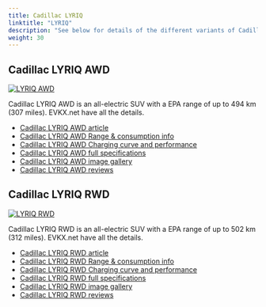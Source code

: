 ```yaml
---
title: Cadillac LYRIQ
linktitle: "LYRIQ"
description: "See below for details of the different variants of Cadillac LYRIQ"
weight: 30
---
```

## Cadillac LYRIQ AWD

<a href="/models/cadillac/lyriq/lyriq_awd/"><img src="https://media.evkx.net/multimedia/models/cadillac/lyriq/lyriq_awd/main_1_st.jpg" class="img-fluid" alt="LYRIQ AWD" ></a>

Cadillac LYRIQ AWD is an all-electric SUV with a EPA range of up to 494 km (307 miles). EVKX.net have all the details. 

- [Cadillac LYRIQ AWD article](/models/cadillac/lyriq/lyriq_awd/)
- [Cadillac LYRIQ AWD Range & consumption info](/models/cadillac/lyriq/lyriq_awd/rangeandconsumption)
- [Cadillac LYRIQ AWD Charging curve and performance](/models/cadillac/lyriq/lyriq_awd/chargingcurve)
- [Cadillac LYRIQ AWD full specifications](/models/cadillac/lyriq/lyriq_awd/specifications)
- [Cadillac LYRIQ AWD image gallery](/models/cadillac/lyriq/lyriq_awd/gallery)
- [Cadillac LYRIQ AWD reviews](/models/cadillac/lyriq/lyriq_awd/reviews)

## Cadillac LYRIQ RWD

<a href="/models/cadillac/lyriq/lyriq_rwd/"><img src="https://media.evkx.net/multimedia/models/cadillac/lyriq/lyriq_rwd/main_1_st.jpg" class="img-fluid" alt="LYRIQ RWD" ></a>

Cadillac LYRIQ RWD is an all-electric SUV with a EPA range of up to 502 km (312 miles). EVKX.net have all the details. 

- [Cadillac LYRIQ RWD article](/models/cadillac/lyriq/lyriq_rwd/)
- [Cadillac LYRIQ RWD Range & consumption info](/models/cadillac/lyriq/lyriq_rwd/rangeandconsumption)
- [Cadillac LYRIQ RWD Charging curve and performance](/models/cadillac/lyriq/lyriq_rwd/chargingcurve)
- [Cadillac LYRIQ RWD full specifications](/models/cadillac/lyriq/lyriq_rwd/specifications)
- [Cadillac LYRIQ RWD image gallery](/models/cadillac/lyriq/lyriq_rwd/gallery)
- [Cadillac LYRIQ RWD reviews](/models/cadillac/lyriq/lyriq_rwd/reviews)

